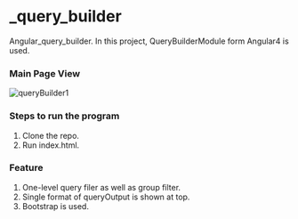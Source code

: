 # _query_builder
Angular_query_builder.
In this project, QueryBuilderModule form Angular4 is used. 

### Main Page View
![queryBuilder1](https://user-images.githubusercontent.com/53303541/139635813-55ac3e74-e03a-4417-8c40-c60da390b3b9.png)


### Steps to run the program
1. Clone the repo.
2. Run index.html.

### Feature
1. One-level query filer as well as group filter.
2. Single format of queryOutput is shown at top.
3. Bootstrap is used.

